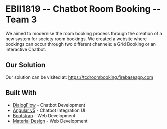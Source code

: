 # EBII1819 -- Chatbot Room Booking -- Team 3

We aimed to modernise the room booking process through the creation of a new system for society room bookings. We created a website where bookings can occur through two different channels: a Grid Booking or an interactive Chatbot. 

## Our Solution

Our solution can be visited at: https://tcdroombooking.firebaseapp.com

## Built With

* [DialogFlow](https://dialogflow.com/) - Chatbot Development
* [Angular v5](https://angular.io/) - Chatbot Integration UI
* [Bootstrap](https://getbootstrap.com/) - Web Development
* [Material Design](https://material.io/design/) - Web Development
